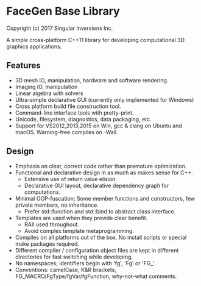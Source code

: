 # FaceGen Base Library

Copyright (c) 2017 Singular Inversions Inc.

A simple cross-platform C++11 library for developing computational 3D graphics applications.

## Features

* 3D mesh IO, manipulation, hardware and software rendering.
* Imaging IO, manipulation
* Linear algebra with solvers
* Ultra-simple declarative GUI (currently only implemented for Windows)
* Cross platform build file construction tool.
* Command-line interface tools with pretty-print.
* Unicode, filesystem, diagnostics, data packaging, etc.
* Support for VS2012,2013,2015 on Win, gcc & clang on Ubuntu and macOS. Warning-free compiles on -Wall.

## Design

* Emphasis on clear, correct code rather than premature optimization.
* Functional and declarative design in as much as makes sense for C++.
  * Extensive use of return value elision.
  * Declarative GUI layout, declarative dependency graph for computations.
* Minimal OOP-fuscation; Some member functions and constructors, few private members, no inheritance.
  * Prefer std::function and std::bind to abstract class interface.
* Templates are used when they provide clear benefit.
  * RAII used throughout.
  * Avoid complex template metaprogramming.
* Compiles on all platforms out of the box. No install scripts or special make packages required.
* Different compiler / configuration object files are kept in different directories for fast switching while developing.
* No namespaces; identifiers begin with 'fg', 'Fg' or 'FG_'.
* Conventions: camelCase, K&R brackets, FG_MACRO/FgType/fgVar/fgFunction, why-not-what comments.
